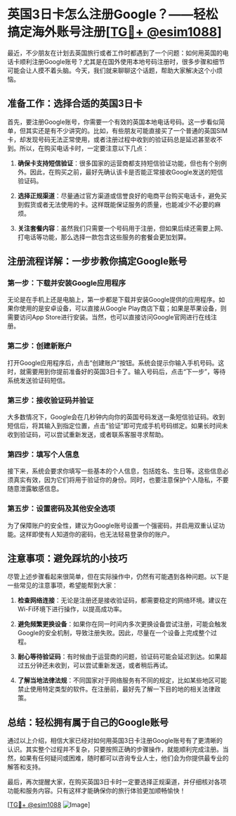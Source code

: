 # 英国3日卡怎么注册Google？——轻松搞定海外账号注册[[TG💪+ @esim1088](https://t.me/s/esim1088)]

最近，不少朋友在计划去英国旅行或者工作时都遇到了一个问题：如何用英国的电话卡顺利注册Google账号？尤其是在国外使用本地号码注册时，很多步骤和细节可能会让人摸不着头脑。今天，我们就来聊聊这个话题，帮助大家解决这个小烦恼。

## 准备工作：选择合适的英国3日卡

首先，要注册Google账号，你需要一个有效的英国本地电话号码。这一步看似简单，但其实还是有不少讲究的。比如，有些朋友可能直接买了一个普通的英国SIM卡，却发现号码无法正常使用，或者注册过程中收到的验证码总是延迟甚至收不到。所以，在购买电话卡时，一定要注意以下几点：

1. **确保卡支持短信验证**：很多国家的运营商都支持短信验证功能，但也有个别例外。因此，在购买之前，最好先确认该卡是否能正常接收Google发送的短信验证码。

2. **选择正规渠道**：尽量通过官方渠道或信誉良好的电商平台购买电话卡，避免买到假货或者无法使用的卡。这样既能保证服务的质量，也能减少不必要的麻烦。

3. **关注套餐内容**：虽然我们只需要一个号码用于注册，但如果后续还需要上网、打电话等功能，那么选择一款包含这些服务的套餐会更加划算。

## 注册流程详解：一步步教你搞定Google账号

### 第一步：下载并安装Google应用程序

无论是在手机上还是电脑上，第一步都是下载并安装Google提供的应用程序。如果你使用的是安卓设备，可以直接从Google Play商店下载；如果是苹果设备，则需要访问App Store进行安装。当然，也可以直接访问Google官网进行在线注册。

### 第二步：创建新账户

打开Google应用程序后，点击“创建账户”按钮。系统会提示你输入手机号码。这时，就需要用到你提前准备好的英国3日卡了。输入号码后，点击“下一步”，等待系统发送验证码短信。

### 第三步：接收验证码并验证

大多数情况下，Google会在几秒钟内向你的英国号码发送一条短信验证码。收到短信后，将其输入到指定位置，点击“验证”即可完成手机号码绑定。如果长时间未收到验证码，可以尝试重新发送，或者联系客服寻求帮助。

### 第四步：填写个人信息

接下来，系统会要求你填写一些基本的个人信息，包括姓名、生日等。这些信息必须真实有效，因为它们将用于验证你的身份。同时，也要注意保护个人隐私，不要随意泄露敏感信息。

### 第五步：设置密码及其他安全选项

为了保障账户的安全性，建议为Google账号设置一个强密码，并启用双重认证功能。这样即使有人知道你的密码，也无法轻易登录你的账户。

## 注意事项：避免踩坑的小技巧

尽管上述步骤看起来很简单，但在实际操作中，仍然有可能遇到各种问题。以下是一些常见的注意事项，希望能帮到大家：

1. **检查网络连接**：无论是注册还是接收验证码，都需要稳定的网络环境。建议在Wi-Fi环境下进行操作，以提高成功率。

2. **避免频繁更换设备**：如果你在同一时间内多次更换设备尝试注册，可能会触发Google的安全机制，导致注册失败。因此，尽量在一个设备上完成整个过程。

3. **耐心等待验证码**：有时候由于运营商的问题，验证码可能会延迟到达。如果超过五分钟还未收到，可以尝试重新发送，或者稍后再试。

4. **了解当地法律法规**：不同国家对于网络服务有不同的规定，比如某些地区可能禁止使用特定类型的软件。在注册前，最好先了解一下目的地的相关法律政策。

## 总结：轻松拥有属于自己的Google账号

通过以上介绍，相信大家已经对如何用英国3日卡注册Google账号有了更清晰的认识。其实整个过程并不复杂，只要按照正确的步骤操作，就能顺利完成注册。当然，如果有任何疑问或困难，随时都可以咨询专业人士，他们会为你提供最专业的解答和支持。

最后，再次提醒大家，在购买英国3日卡时一定要选择正规渠道，并仔细核对各项功能和服务内容。只有这样才能确保你的旅行体验更加顺畅愉快！

[[TG💪+ @esim1088](https://t.me/s/esim1088) ![Image](https://i.postimg.cc/4NQfJmqS/Snipaste-2025-05-13-00-14-12.png)]